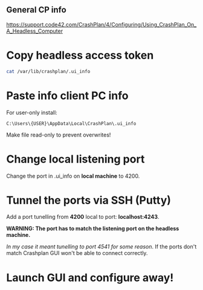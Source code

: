 ## General CP info
https://support.code42.com/CrashPlan/4/Configuring/Using_CrashPlan_On_A_Headless_Computer

# Copy headless access token
```sh
cat /var/lib/crashplan/.ui_info
```

# Paste info client PC info
For user-only install:
```
C:\Users\{USER}\AppData\Local\CrashPlan\.ui_info
```
Make file read-only to prevent overwrites!

# Change local listening port

Change the port in .ui_info on **local machine** to 4200.

# Tunnel the ports via SSH (Putty)

Add a port tunelling from **4200** local to port: **localhost:4243**.

**WARNING: The port has to match the listening port on the headless machine.**

_In my case it meant tunelling to port 4541 for some reason_. If the ports don't match Crashplan GUI won't be able to connect correctly.

# Launch GUI and configure away!

